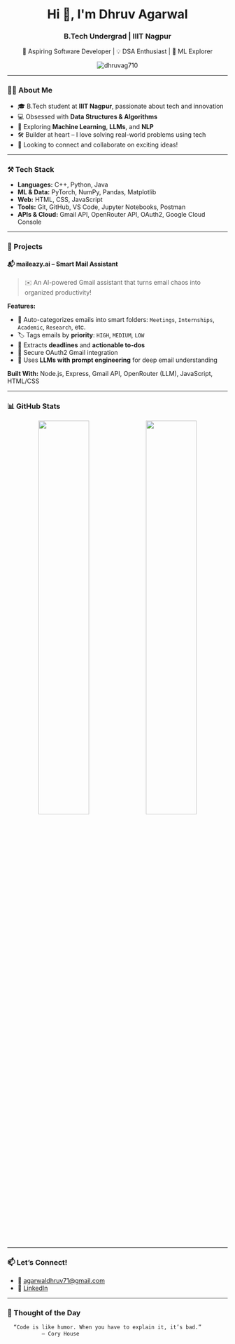 <h1 align="center">Hi 👋, I'm Dhruv Agarwal</h1>
<h3 align="center">B.Tech Undergrad | IIIT Nagpur</h3>

<p align="center">
  🚀 Aspiring Software Developer | 💡 DSA Enthusiast | 🤖 ML Explorer  
</p>

<p align="center">
  <img src="https://komarev.com/ghpvc/?username=dhruvag710&label=Profile%20views&color=0e75b6&style=flat" alt="dhruvag710" />
</p>

---

### 👨‍💻 About Me

- 🎓 B.Tech student at **IIIT Nagpur**, passionate about tech and innovation  
- 💻 Obsessed with **Data Structures & Algorithms**  
- 🤖 Exploring **Machine Learning**, **LLMs**, and **NLP**  
- 🛠️ Builder at heart – I love solving real-world problems using tech  
- 🤝 Looking to connect and collaborate on exciting ideas!

---

### ⚒️ Tech Stack

- **Languages:** C++, Python, Java  
- **ML & Data:** PyTorch, NumPy, Pandas, Matplotlib  
- **Web:** HTML, CSS, JavaScript  
- **Tools:** Git, GitHub, VS Code, Jupyter Notebooks, Postman  
- **APIs & Cloud:** Gmail API, OpenRouter API, OAuth2, Google Cloud Console

---

### 🚀 Projects

#### 📬 **maileazy.ai – Smart Mail Assistant**
> ✉️ An AI-powered Gmail assistant that turns email chaos into organized productivity!

**Features:**
- 📁 Auto-categorizes emails into smart folders: `Meetings`, `Internships`, `Academic`, `Research`, etc.
- 🏷️ Tags emails by **priority**: `HIGH`, `MEDIUM`, `LOW`
- 📌 Extracts **deadlines** and **actionable to-dos**
- 🔐 Secure OAuth2 Gmail integration
- 🧠 Uses **LLMs with prompt engineering** for deep email understanding

**Built With:** Node.js, Express, Gmail API, OpenRouter (LLM), JavaScript, HTML/CSS

---

### 📊 GitHub Stats

<p align="center">
  <img src="https://github-readme-stats.vercel.app/api?username=dhruvag710&show_icons=true&theme=radical" width="48%"/>
  <img src="https://streak-stats.demolab.com/?user=dhruvag710&theme=radical" width="48%"/>
</p>

---

### 📫 Let’s Connect!

- 📧 agarwaldhruv71@gmail.com  
- 💼 [LinkedIn](https://www.linkedin.com/in/dhruvag710/)  

---

### 🧠 Thought of the Day

```txt
  “Code is like humor. When you have to explain it, it’s bad.”
           — Cory House
